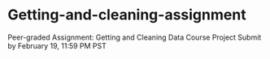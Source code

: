 # Getting-and-cleaning-assignment
Peer-graded Assignment: Getting and Cleaning Data Course Project Submit by February 19, 11:59 PM PST
